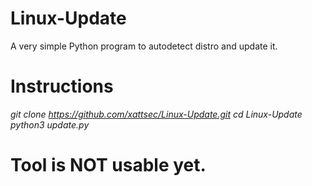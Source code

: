 # Linux-Update
A very simple Python program to autodetect distro and update it.

# Instructions
*git clone https://github.com/xattsec/Linux-Update.git*
*cd Linux-Update*
*python3 update.py*

# Tool is NOT usable yet.
